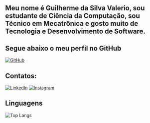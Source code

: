 ## Meu nome é Guilherme da Silva Valerio, sou estudante de Ciência da Computação, sou Técnico em Mecatrônica e gosto muito de Tecnologia e Desenvolvimento de Software.

## Segue abaixo o meu perfil no GitHub
[![GitHub](https://img.shields.io/badge/GitHbt-000?style=for-the-badge&logo=github&logoColor=white)](https://github.com/Guilherme-Valerio1)

## Contatos:
[![LinkedIn](https://img.shields.io/badge/LinkedIn-000?style=for-the-badge&logo=linkedin&logoColor=0E76A8)](https://www.linkedin.com/in/alexander-sgsouto/)
[![Instagram](https://img.shields.io/badge/Instagram-000?style=for-the-badge&logo=instagram&logoColor=ffa500)](https://www.instagram.com/g_valerio._/)

## Linguagens
![Top Langs](https://github-readme-stats-git-masterrstaa-rickstaa.vercel.app/api/top-langs/?username=Guilherme-Valerio&layout=compact&bg_color=000&border_color=30A3DC&title_color=E94D5F&text_color=FFF)

